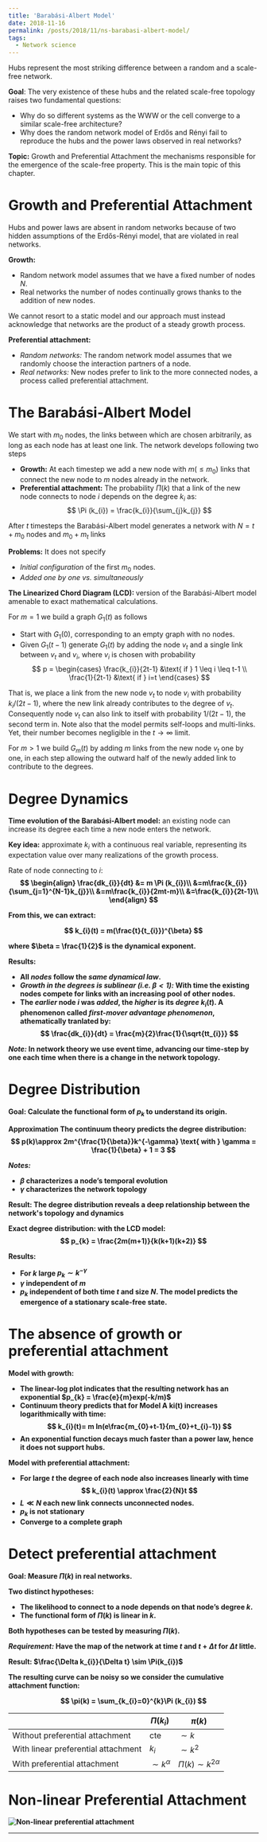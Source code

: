 ```yaml
---
title: 'Barabási-Albert Model'
date: 2018-11-16
permalink: /posts/2018/11/ns-barabasi-albert-model/
tags:
  - Network science
---
```

Hubs represent the most striking difference between a random and a scale-free network.

<b>Goal</b>: The very existence of these hubs and the related scale-free topology raises two fundamental questions:

- Why do so different systems as the WWW or the cell converge to a similar scale-free architecture?
- Why does the random network model of Erdős and Rényi fail to reproduce the hubs and the power laws observed in real networks?

<b>Topic:</b> Growth and Preferential Attachment the mechanisms responsible for the emergence of the scale-free property. This is the main topic of this chapter.

# Growth and Preferential Attachment

Hubs and power laws are absent in random networks because of two hidden assumptions of the Erdős-Rényi model, that are violated in real networks.

<b>Growth:</b>
- Random network model assumes that we have a fixed number of nodes $N$.
- Real networks the number of nodes continually grows thanks to the addition of new nodes.

We cannot resort to a static model and our approach must instead acknowledge that networks are the product of a steady growth process.

<b>Preferential attachment:</b>
- <i>Random networks:</i> The random network model assumes that we randomly choose the interaction partners of a node.
- <i>Real networks:</i> New nodes prefer to link to the more connected nodes, a process called preferential attachment.

# The Barabási-Albert Model

We start with $m_{0}$ nodes, the links between which are chosen arbitrarily, as long as each node has at least one link. The network develops following two steps

- <b>Growth:</b> At each timestep we add a new node with $m (\leq m_{0})$ links that connect the new node to $m$ nodes already in the network.
- <b>Preferential attachment:</b> The probability $\Pi (k)$ that a link of the new node connects to node $i$ depends on the degree $k_{i}$ as:
$$ \Pi (k_{i}) = \frac{k_{i}}{\sum_{j}k_{j}} $$

After $t$ timesteps the Barabási-Albert model generates a network with $N = t + m_{0}$ nodes and $m_{0} + m_{t}$ links

<b>Problems:</b> It does not specify
- <i>Initial configuration</i> of the first $m_{0}$ nodes.
- <i>Added one by one vs. simultaneously</i>

<b>The Linearized Chord Diagram (LCD): </b> version of the Barabási-Albert model amenable to exact mathematical calculations.

For $m=1$ we build a graph $G_{1}(t)$ as follows
- Start with $G_{1}(0)$, corresponding to an empty graph with no nodes.
- Given $G_{1}(t-1)$ generate $G_{1}(t)$ by adding the node $v_{t}$ and a single link between $v_{t}$ and $v_{i}$, where $v_{i}$ is chosen with probability
$$
p =
\begin{cases}
\frac{k_{i}}{2t-1} &\text{ if } 1 \leq i \leq t-1 \\
\frac{1}{2t-1} &\text{ if } i=t
\end{cases}
$$

That is, we place a link from the new node $v_{t}$ to node $v_{i}$ with probability $k_{i}/(2t-1)$, where the new link already contributes to the degree of $v_{t}$. Consequently node $v_{t}$ can also link to itself with probability $1/(2t - 1)$, the second term in. Note also that the model permits self-loops and multi-links. Yet, their number becomes negligible in the $t→∞$ limit.

For $m > 1$ we build $G_{m}(t)$ by adding $m$ links from the new node $v_{t}$ one by one, in each step allowing the outward half of the newly added link to contribute to the degrees.

# Degree Dynamics

<b>Time evolution of the Barabási-Albert model:</b> an existing node can increase its degree each time a new node enters the network.

<b>Key idea:</b> approximate $k_{i}$ with a continuous real variable, representing its expectation value over many realizations of the growth process.

</b>Rate of node connecting to $i$:<b>
$$
\begin{align}
\frac{dk_{i}}{dt} &= m \Pi (k_{i})\\
&=m\frac{k_{i}}{\sum_{j=1}^{N-1}k_{j}}\\
&=m\frac{k_{i}}{2mt-m}\\
&=\frac{k_{i}}{2t-1}\\
\end{align}
$$

From this, we can extract:

$$
k_{i}(t) = m(\frac{t}{t_{i}})^{\beta}
$$

where $\beta = \frac{1}{2}$ is the dynamical exponent.

<b>Results:</b>
- All <i>nodes</i> follow the <i>same dynamical law</i>.
- <i>Growth in the degrees is sublinear (i.e. $\beta < 1$):</i> With time the existing nodes compete for links with an increasing pool of other nodes.
- The <i>earlier</i> node $i$ was <i>added</i>, the <i>higher</i> is its <i>degree</i> $k_{i}(t)$. A phenomenon called <i>first-mover advantage phenomenon</i>, athematically tranlated by:
$$
\frac{dk_{i}}{dt} = \frac{m}{2}\frac{1}{\sqrt{tt_{i}}}
$$

<i>Note:</i> In network theory we use event time, advancing our time-step by one each time when there is a change in the network topology.

# Degree Distribution

<b>Goal:</b> Calculate the functional form of $p_{k}$ to understand its origin.

<b>Approximation</b> The continuum theory predicts the degree distribution:
$$
p(k)\approx 2m^{\frac{1}{\beta}}k^{-\gamma} \text{ with } \gamma = \frac{1}{\beta} + 1 = 3
$$

<i>Notes:</i>
- $\beta$ characterizes a node’s temporal evolution
- $\gamma$ characterizes the network topology

<b>Result:</b> The degree distribution reveals a deep relationship between the network's topology and dynamics

<b>Exact degree distribution:</b> with the LCD model:
$$
p_{k} = \frac{2m(m+1)}{k(k+1)(k+2)}
$$

<b>Results:</b>
- For $k$ large $p_{k}\sim k^{-\gamma}$
- $\gamma$ independent of $m$
- $p_{k}$ independent of both time $t$ and size $N$. The model predicts the emergence of a stationary scale-free state.

# The absence of growth or preferential attachment

<b>Model with growth:</b>
- The linear-log plot indicates that the resulting network has an exponential $p_{k} = \frac{e}{m}exp(-k/m)$
- Continuum theory predicts that for Model A ki(t) increases logarithmically with time:
$$
k_{i}(t)= m ln(e\frac{m_{0}+t-1}{m_{0}+t_{i}-1})
$$
- An exponential function decays much faster than a power law, hence it does not support hubs.

<b>Model with preferential attachment:</b>
- For large $t$ the degree of each node also increases linearly with time
$$
k_{i}(t) \approx \frac{2}{N}t
$$
- $L ≪ N$ each new link connects unconnected nodes.
- $p_{k}$ is not stationary
- Converge to a complete graph

# Detect preferential attachment

<b>Goal:</b> Measure $\Pi(k)$ in real networks.

<b>Two distinct hypotheses:</b>
- The likelihood to connect to a node depends on that node’s degree $k$.
- The functional form of $\Pi(k)$ is linear in $k$.

Both hypotheses can be tested by measuring $\Pi(k)$.

<i>Requirement:</i> Have the map of the network at time $t$ and $t + \Delta t$ for $\Delta t$ little.

<b>Result:</b> $\frac{\Delta k_{i}}{\Delta t} \sim \Pi(k_{i})$

The resulting curve can be noisy so we consider the cumulative attachment function:

$$
\pi(k) = \sum_{k_{i}=0}^{k}\Pi (k_{i})
$$

|                                     | $\Pi(k_{i})$      | $\pi(k)$                  |
|-------------------------------------|-------------------|---------------------------|
| Without preferential attachment     | cte               | $\sim k$                  |
| With linear preferential attachment | $k_{i}$           | $\sim k^{2}$              |
| With preferential attachment        | $\sim k^{\alpha}$ | $\Pi(k) \sim k^{2\alpha}$ |

# Non-linear Preferential Attachment

![Non-linear preferential attachment](http://networksciencebook.com/images/ch-05/figure-5-12.jpg)


------

